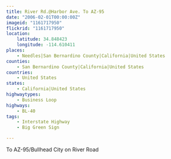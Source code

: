 ```yaml
---
title: River Rd.@Harbor Ave. To AZ-95
date: "2006-02-01T00:00:00Z"
imageid: "1161717950"
flickrid: "1161717950"
location:
    latitude: 34.848423
    longitude: -114.610411
places:
    - Needles|San Bernardino County|California|United States
counties:
    - San Bernardino County|California|United States
countries:
    - United States
states:
    - California|United States
highwaytypes:
    - Business Loop
highways:
    - BL-40
tags:
    - Interstate Highway
    - Big Green Sign

---
```

To AZ-95/Bullhead City on River Road